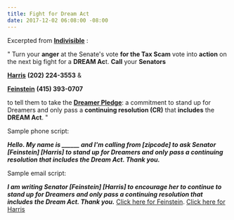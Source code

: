 ```yaml
---
title: Fight for Dream Act
date: 2017-12-02 06:08:00 -08:00
---
```


Excerpted from [**Indivisible**](https://www.indivisible.org/) :

"  Turn your **anger** at the Senate's vote **for the Tax Scam** vote into **action** on the next big fight for a **DREAM Ac**t.  **Call** your **Senators** 

[**Harris**](https://www.harris.senate.gov/) **(202) 224-3553** &

[**Feinstein**](https://www.feinstein.senate.gov/public/) **(415) 393-0707** 

to tell them to take the **[Dreamer Pledge](https://www.dreamerpledge.org/)**: a commitment to stand up for Dreamers and only pass a **continuing resolution (CR)** that **includes** the **DREAM Act**.   "

Sample phone script:

***Hello.  My name is ______ and I'm calling from [zipcode] to ask Senator [Feinstein] [Harris] to stand up for Dreamers and only pass a continuing resolution that includes the Dream Act.  Thank you.***

Sample email script:

***I am writing Senator [Feinstein] [Harris] to encourage her to continue to stand up for Dreamers and only pass a continuing resolution that includes the Dream Act.  Thank you.***
[Click here for Feinstein](https://www.feinstein.senate.gov/public/index.cfm/e-mail-me).
[Click here for Harris](https://www.harris.senate.gov/contact/email)
